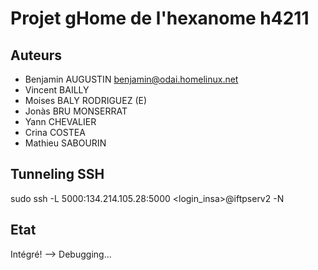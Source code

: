 # Projet gHome de l'hexanome h4211 #

## Auteurs ##
- Benjamin AUGUSTIN <benjamin@odai.homelinux.net>
- Vincent BAILLY
- Moises BALY RODRIGUEZ (E)
- Jonàs BRU MONSERRAT
- Yann CHEVALIER
- Crina COSTEA
- Mathieu SABOURIN

## Tunneling SSH ##
sudo ssh -L 5000:134.214.105.28:5000 <login_insa>@iftpserv2 -N

## Etat ##
Intégré!
--> Debugging...

